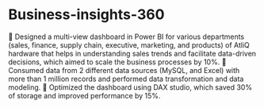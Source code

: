# Business-insights-360
 Designed a multi-view dashboard in Power BI for various departments (sales, finance, supply chain, executive, marketing, and products) of AtliQ hardware that helps in understanding sales trends and facilitate data-driven decisions, which aimed to scale the business processes by 10%.
 Consumed data from 2 different data sources (MySQL, and Excel) with more than 1 million records and performed data transformation and data modeling.
 Optimized the dashboard using DAX studio, which saved 30% of storage and improved performance by 15%.
